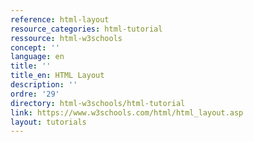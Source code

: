 ```yaml
---
reference: html-layout
resource_categories: html-tutorial
ressource: html-w3schools
concept: ''
language: en
title: ''
title_en: HTML Layout
description: ''
ordre: '29'
directory: html-w3schools/html-tutorial
link: https://www.w3schools.com/html/html_layout.asp
layout: tutorials
---
```

